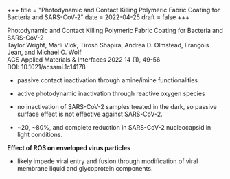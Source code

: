 +++
title = "Photodynamic and Contact Killing Polymeric Fabric Coating for Bacteria and SARS-CoV‑2"
date = 2022-04-25
draft = false
+++

Photodynamic and Contact Killing Polymeric Fabric Coating for Bacteria and SARS-CoV-2     
Taylor Wright, Marli Vlok, Tirosh Shapira, Andrea D. Olmstead, François Jean, and Michael O. Wolf   
ACS Applied Materials & Interfaces 2022 14 (1), 49-56     
DOI: 10.1021/acsami.1c14178

- passive contact inactivation through amine/imine functionalities
- active photodynamic inactivation through reactive oxygen species

- no inactivation of SARS-CoV-2 samples treated in the dark, so passive surface effect is not effective against SARS-CoV-2.
- ~20, ~80%, and complete reduction in SARS-CoV-2 nucleocapsid in light conditions.

**Effect of ROS on enveloped virus particles**
- likely impede viral entry and fusion through modification of viral membrane liquid and glycoprotein components.


